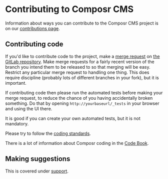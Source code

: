 # Contributing to Composr CMS #

Information about ways you can contribute to the Composr CMS project is on our [contributions page](https://compo.sr/contributions.htm).

## Contributing code ##

If you'd like to contribute code to the project, make a [merge request](https://docs.gitlab.com/ee/user/project/merge_requests/) on [the GitLab repository](https://gitlab.com/composr-foundation/composr).
Make merge requests for a fairly recent version of the branch you intend them to be released to so that merging will be easy.
Restrict any particular merge request to handling one thing. This does require discipline (probably lots of different branches in your fork), but it is important.

If contributing code then please run the automated tests before making your merge request, to reduce the chance of you having accidentally broken something. Do that by opening `http://yourbaseurl/_tests` in your browser and using the UI there.

It is good if you can create your own automated tests, but it is not mandatory.

Please try to follow the [coding standards](https://compo.sr/docs/codebook-standards.htm).

There is a lot of information about Composr coding in the [Code Book](https://compo.sr/docs/codebook.htm).

## Making suggestions ##

This is covered under [support](SUPPORT.md).
